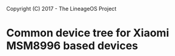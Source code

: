 Copyright (C) 2017 - The LineageOS Project

Common device tree for Xiaomi MSM8996 based devices
==============
